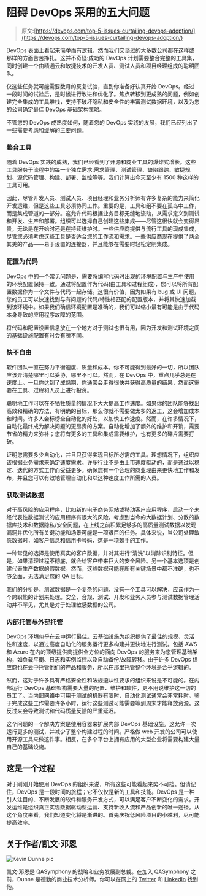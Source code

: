 # 阻碍 DevOps 采用的五大问题

> 原文:[https://devops.com/top-5-issues-curtailing-devops-adoption/](https://devops.com/top-5-issues-curtailing-devops-adoption/)

DevOps 表面上看起来简单而有逻辑，然而我们交谈过的大多数公司都在这样或那样的方面苦苦挣扎。这并不奇怪:成功的 DevOps 计划需要整合完整的工具集，同时创建一个由精通云和敏捷技术的开发人员、测试人员和项目经理组成的聪明团队。

仅这些任务就可能需要数月的反复试验，直到你准备好认真开始 DevOps。经过一段时间的试验后，是时候进行改进和优化了。焦点转移到更成熟的问题，例如创建完全集成的工具堆栈，支持不破坏隐私和安全性的丰富测试数据环境，以及为您的公司确定最佳 DevOps 基础架构策略。

不管您的 DevOps 成熟度如何，随着您的 DevOps 实践的发展，我们已经列出了一些需要考虑和缓解的主要问题。

### **整合工具**

随着 DevOps 实践的成熟，我们已经看到了开源和商业工具的爆炸式增长。这些工具服务于流程中的每一个独立需求:需求管理、测试管理、缺陷跟踪、敏捷规划、源代码管理、构建、部署、监控等等。我们计算出今天至少有 1500 种这样的工具可用。

因此，尽管开发人员、测试人员、项目经理和业务分析师有许多复杂的能力来简化开发运维，但是这些工具必须协同工作。重要的是，工具和组不要在孤岛中工作，而是集成管道的一部分。这允许代码根据业务目标无缝地流动，从需求定义到测试和开发、生产和部署。组织可以选择自己创建这些集成——尽管这很快就会变得昂贵，无论是在开始时还是在持续维护时。一些供应商提供与流行工具的现成集成，尽管您必须考虑这些工具是否适合您的工作流和需求。一些供应商现在提供了两全其美的产品——易于设置的连接器，并且能够在需要时轻松定制集成。

### **配置为代码**

DevOps 中的一个常见问题是，需要将编写代码时出现的环境配置与生产中使用的环境配置保持一致。通过将配置作为代码(由工具和过程组成)，您可以将所有配置数据作为一个文件与代码一起存储。这很有价值，因为如果有 bug 或 UI 问题，您的员工可以快速找到与有问题的代码/特性相匹配的配置版本，并将其快速加载到该环境中。如果我们确信环境配置是准确的，我们可以缩小最有可能是由于代码本身导致的应用程序故障的范围。

将代码和配置设置信息放在一个地方对于测试也很有用，因为开发和测试环境之间的基础设施配置有时会有所不同。

### **快不自由**

软件团队一直在努力平衡速度、质量和成本。你不可能得到最好的一切，所以团队应该弄清楚哪里可以妥协，哪里不可以。然而，在 DevOps 中，重点几乎总是在速度上。一旦你达到了成熟期，你通常会走得很快并获得高质量的结果，然而这需要在工具、过程和人员上进行投资。

聪明地工作可以在不牺牲质量的情况下大大提高工作速度。如果你的团队能够找出高效和精确的方法，有明确的目标，那么你就不需要做太多的返工，这会增加成本和时间。许多人会标榜全自动化的好处，以加快工作速度。然而，在许多情况下，自动化最终成为解决问题的更昂贵的方案。自动化增加了额外的维护和开销，需要节省的精力来弥补；您将有更多的工具和集成需要维护，也有更多的碎片需要打破。

证明您需要多少自动化，并且只获得实现目标所必需的工具。理想情况下，组织应该根据业务需求来确定速度需求。许多行业不是由上市速度驱动的，而是通过以稳定、迭代的方式工作而受益更多。确保您有一个合理的商业理由来更快地工作和发布，并且您可以有效地管理自动化和以这种速度工作所需的人员。

### **获取测试数据**

对于高风险的应用程序，比如新的电子商务网站或移动客户应用程序，启动一个未经代表性数据测试的应用程序有很大的风险。考虑到当今的大数据计划、分散的数据库技术和数据隐私/安全问题，在上线之前积累足够多的高质量测试数据以发现漏洞并优化所有关键功能和场景可能是一项艰巨的任务。具体来说，当公司处理敏感数据时，如客户信息和信用卡号码，这是一项棘手的工作。

一种常见的选择是使用真实的客户数据，并对其进行“清洗”以消除识别特征。但是，如果清理过程不彻底，就会给客户带来巨大的安全风险。另一个基本选项是创建代表生产数据的假数据。然而，这些数据可能在所有关键场景中都不准确，也不够全面，无法满足您的 QA 目标。

我们的分析是，测试数据是一个复杂的问题，没有一个工具可以解决，应该作为一个跨职能的计划来处理。安全、合规、测试、开发和业务人员参与测试数据管理活动并不罕见，尤其是对于处理敏感数据的公司。

### **内部托管与外部托管**

DevOps 环境似乎在云中运行最佳。云基础设施为组织提供了最佳的规模、灵活性和速度，以通过高度自动化的服务运行更多构建并更快地进行测试。包括 AWS 和 Azure 在内的顶级提供商提供全方位的面向 DevOps 的服务来为您管理基础架构，如负载平衡、日志和实例监控以及自动备份/故障转移。由于许多 DevOps 供应商也在云中托管他们的产品和服务，所以在那里托管整个环境是合乎逻辑的。

然而，这对于许多具有严格安全性和法规遵从性要求的组织来说是不可能的。在内部运行 DevOps 基础架构需要大量的配置、维护和软件，更不用说维护这一切的员工了。当内部网络中可用于测试的机器有限时，自动化测试通常会非常耗时。鉴于完成这些工作需要许多小时，运行这些测试可能需要等到周末才能释放资源。这反过来会导致测试和代码质量反馈的严重延迟。

这个问题的一个解决方案是使用容器来扩展内部 DevOps 基础设施。这允许一次运行更多的测试，并减少了整个构建过程的时间。严格做 web 开发的公司可以使用开源工具来做这件事。相反，在多个平台上拥有应用的大型企业将需要构建大量自己的基础设施。

## 这是一个过程

对于刚刚开始使用 DevOps 的组织来说，所有这些可能看起来势不可挡。但请记住，DevOps 是一段时间的旅程；它不仅仅是新的工具和技能。DevOps 是一种引人注目的、不断发展的软件和服务开发方式，可以满足客户不断变化的需求。开发运维是组织真正实现数据驱动型运营、支持新收入流和产品创新的唯一途径。从这个角度来看，我们知道变化将是渐进的。首先庆祝低风险项目的小胜利，尽可能提高效率。

## 关于作者/凯文·邓恩

![Kevin Dunne pic](../Images/dc46dc660f1b888fc1fef3fee20e9f7c.png)

凯文·邓恩是 QASymphony 的战略和业务发展副总裁。在加入 QASymphony 之前，Dunne 是德勤的商业技术分析师。你可以在网上的 [Twitter](https://twitter.com/KevinDunneQA) 和 [LinkedIn](https://www.linkedin.com/in/kevindunneqa) 找到他。